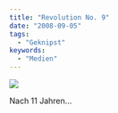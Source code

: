 ```yaml
---
title: "Revolution No. 9"
date: "2008-09-05"
tags:
  - "Geknipst"
keywords:
  - "Medien"
---
```


![](/img/codecandies/ZZ29226B8D.jpg)

Nach 11 Jahren…
